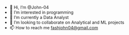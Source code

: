 - 👋 Hi, I’m @John-04
- 👀 I’m interested in programming
- 🌱 I’m currently a Data  Analyst
- 💞️ I’m looking to collaborate on Analytical and ML projects
- 📫 How to reach me fashjohn04@gmail.com

<!---
John-04/John-04 is a ✨ special ✨ repository because its `README.md` (this file) appears on your GitHub profile.
You can click the Preview link to take a look at your changes.
--->

